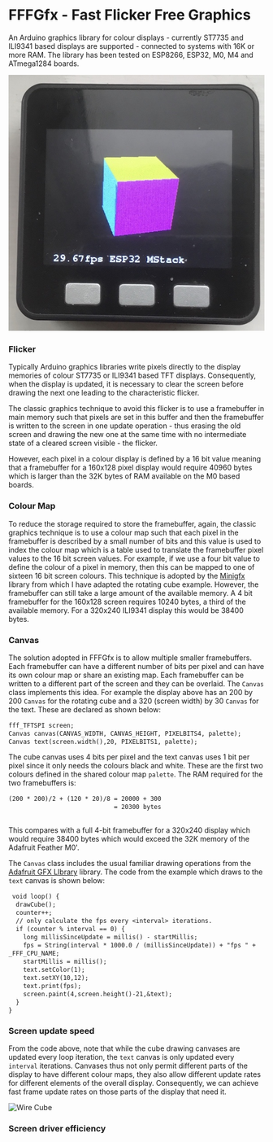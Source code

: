 
# FFFGfx - Fast Flicker Free Graphics

An Arduino graphics library for colour displays - currently ST7735 and ILI9341 based displays are supported - connected to systems with 16K or more RAM. The library has been tested on ESP8266, ESP32, M0, M4 and ATmega1284 boards. 

![Rotating Cube](image/M5Stack.jpg)

### Flicker

Typically Arduino graphics libraries write pixels directly to the display memories of colour ST7735 or ILI9341 based TFT displays. Consequently, when the display is updated, it is necessary to clear the screen before drawing the next one leading to the characteristic flicker.

The classic graphics technique to avoid this flicker is to use a framebuffer in main memory such that pixels are set in this buffer and then the framebuffer is written to the screen in one update operation - thus erasing the old screen and drawing the new one at the same time with no intermediate state of a cleared screen visible - the flicker.

However, each pixel in a colour display is defined by a 16 bit value meaning that a framebuffer for a 160x128 pixel display would require 40960 bytes which is larger than the 32K bytes of RAM available on the M0 based boards.

### Colour Map

To reduce the storage required to store the framebuffer, again, the classic graphics technique is to use a colour map such that each pixel in the framebuffer is described by a small number of bits and this value is used to index the colour map which is a table used to translate the framebuffer pixel values to the 16 bit screen values. For example, if we use a four bit value to define the colour of a pixel in memory, then this can be mapped to one of sixteen 16 bit screen colours. This technique is adopted by the [Minigfx](https://github.com/ThingPulse/minigrafx) library from which I have adapted the rotating cube example. However, the framebuffer can still take a large amount of the available memory. A 4 bit framebuffer for the 160x128 screen requires 10240 bytes, a third of the available memory. For a 320x240 ILI9341 display this would be 38400 bytes.

### Canvas

The solution adopted in FFFGfx is to allow multiple smaller framebuffers. Each framebuffer can have a different number of bits per pixel and  can have its own colour map or share an existing map. Each framebuffer can be written to a different part of the screen and they can be overlaid. The `Canvas` class implements this idea. For example the display above has an 200 by 200 `Canvas` for the rotating cube and a 320 (screen width) by 30 `Canvas` for the text. These are declared as shown below:

```
fff_TFTSPI screen;
Canvas canvas(CANVAS_WIDTH, CANVAS_HEIGHT, PIXELBITS4, palette);
Canvas text(screen.width(),20, PIXELBITS1, palette);
```
The  cube canvas uses 4 bits per pixel and the text canvas uses 1 bit per pixel since it only needs the colours black and white. These are the first two colours defined in the shared colour map `palette`. The RAM required for the two framebuffers is:

```
(200 * 200)/2 + (120 * 20)/8 = 20000 + 300
                             = 20300 bytes                        
                            
```
This compares with a full 4-bit framebuffer for a 320x240 display which would require 38400 bytes which would exceed the 32K memory of the Adafruit Feather M0'.

The `Canvas` class includes the usual familiar drawing operations from the [Adafruit GFX LIbrary](https://github.com/adafruit/Adafruit-GFX-Library) library. The code from the example which draws to the `text` canvas is shown below:

```
 void loop() {
  drawCube();
  counter++;
  // only calculate the fps every <interval> iterations.
  if (counter % interval == 0) {
    long millisSinceUpdate = millis() - startMillis;
    fps = String(interval * 1000.0 / (millisSinceUpdate)) + "fps " + _FFF_CPU_NAME;
    startMillis = millis();
    text.setColor(1);
    text.setXY(10,12);
    text.print(fps);
    screen.paint(4,screen.height()-21,&text);
  }
}

```
### Screen update speed

From the code above, note that while the cube drawing canvases are updated every loop iteration, the `text` canvas is only updated every `interval` iterations. Canvases thus not only permit different parts of the display to have different colour maps, they also allow different update rates for different elements of the overall display. Consequently, we can achieve fast frame update rates on those parts of the display that need it. 

![Wire Cube](image/wirecube.jpg)

### Screen driver efficiency





